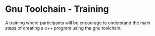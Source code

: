 # Gnu Toolchain - Training
A training where participants will be encourage to understand the main steps of creating a c++ program using the gnu toolchain.
